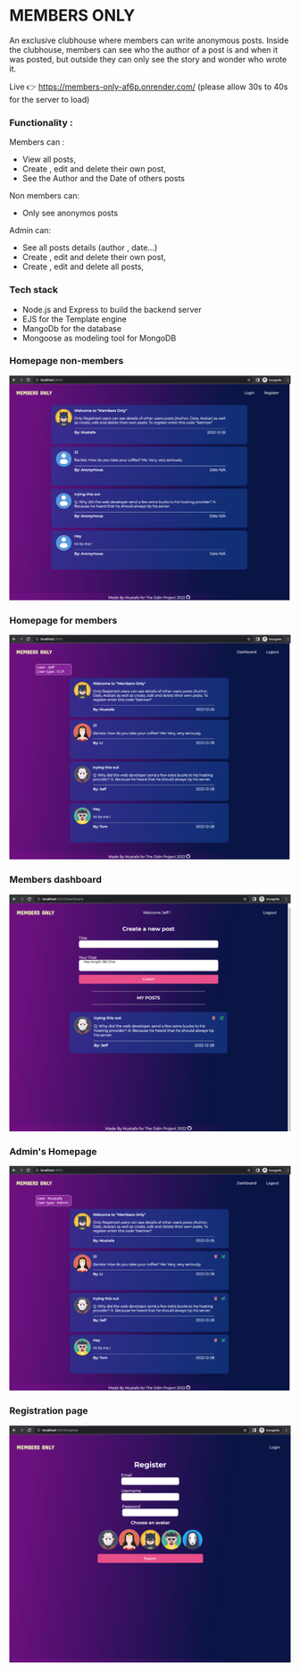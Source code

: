 # MEMBERS ONLY

An exclusive clubhouse where members can write anonymous posts. Inside the clubhouse, members can see who the author of a post is and when it was posted, but outside they can only see the story and wonder who wrote it.

Live 👉 https://members-only-af6p.onrender.com/ (please allow 30s to 40s for the server to load)

### Functionality :

Members can :

- View all posts,
- Create , edit and delete their own post,
- See the Author and the Date of others posts

Non members can:

- Only see anonymos posts

Admin can:

- See all posts details (author , date...)
- Create , edit and delete their own post,
- Create , edit and delete all posts,

### Tech stack

- Node.js and Express to build the backend server
- EJS for the Template engine
- MangoDb for the database
- Mongoose as modeling tool for MongoDB

### Homepage non-members

![home-page](public/assets/homepage-nonLoggedin-user.png)

### Homepage for members

![home-page](public/assets/home-page-withloggedin-user.png)

### Members dashboard

![home-page](public/assets/Dashboard.png)

### Admin's Homepage

![home-page](public/assets/admin-homepage.png)

### Registration page

![home-page](public/assets/Register-page.png)
